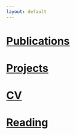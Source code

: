 ```yaml
---
layout: default
---
```



# [Publications](./publications-page.html)   
# [Projects](./publications-page.html)  
# [CV](./publications-page.html)   
# [Reading](./publications-page.html)


